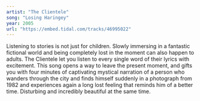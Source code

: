 ```yaml
---
artist: "The Clientele" 
song: "Losing Haringey"
year: 2005
url: "https://embed.tidal.com/tracks/46995022"
---
```


Listening to stories is not just for children. Slowly immersing in a fantastic
fictional world and being completely lost in the moment can also happen to
adults. The Clientele let you listen to every single word of their lyrics
with excitement. This song opens a way to leave the present moment, and gifts
you with four minutes of captivating mystical narration of a person who wanders
through the city and finds himself suddenly in a photograph from 1982 and
experiences again a long lost feeling that reminds him of a better time.
Disturbing and incredibly beautiful at the same time.
